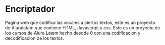 # Encriptador
Pagina web que codifica las vocales a ciertos textos, este es un proyecto de Aluralatam que contiene HTML, Javascript y css.
Este es un proyecto de los cursos de Alura Latam hecho desdde 0 con una codificacion y decodificacion de los textos.
